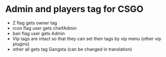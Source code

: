 # Admin and players tag for CSGO

- Z flag gets owner tag
- rcon flag user gets cheifAdmin
- ban flag user gets Admin
- Vip tags are intact so that they can set their tags by vip menu (other vip plugins)
- other all gets tag Gangsta (can be changed in translation)
